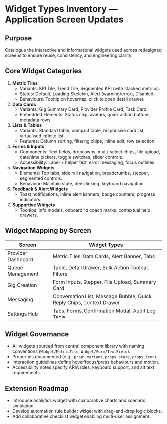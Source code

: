 # Widget Types Inventory — Application Screen Updates

## Purpose
Catalogue the interactive and informational widgets used across redesigned screens to ensure reuse, consistency, and engineering clarity.

## Core Widget Categories
1. **Metric Tiles**
   - Variants: KPI Tile, Trend Tile, Segmented KPI (with stacked metrics).
   - States: Default, Loading Skeleton, Alert (warning/error), Disabled.
   - Behaviours: Tooltip on hover/tap, click to open detail drawer.
2. **Data Cards**
   - Variants: Gig Summary Card, Provider Profile Card, Task Card.
   - Embedded Elements: Status chip, avatars, quick action buttons, metadata rows.
3. **Lists & Tables**
   - Variants: Standard table, compact table, responsive card list, virtualised infinite list.
   - Features: Column sorting, filtering chips, inline edit, row selection.
4. **Forms & Inputs**
   - Components: Text fields, dropdowns, multi-select chips, file upload, date/time pickers, toggle switches, slider controls.
   - Accessibility: Label + helper text, error messaging, focus outlines.
5. **Navigation Widgets**
   - Elements: Top tabs, side rail navigation, breadcrumbs, stepper, segmented controls.
   - Behaviour: Maintain state, deep linking, keyboard navigation.
6. **Feedback & Alert Widgets**
   - Toast notifications, inline alert banners, badge counters, progress indicators.
7. **Supportive Widgets**
   - Tooltips, info modals, onboarding coach marks, contextual help drawers.

## Widget Mapping by Screen
| Screen | Widget Types |
|--------|--------------|
| Provider Dashboard | Metric Tiles, Data Cards, Alert Banner, Tabs |
| Queue Management | Table, Detail Drawer, Bulk Action Toolbar, Filters |
| Gig Creation | Form Inputs, Stepper, File Upload, Summary Card |
| Messaging | Conversation List, Message Bubble, Quick Reply Chips, Context Drawer |
| Settings Hub | Tabs, Forms, Confirmation Modal, Audit Log Table |

## Widget Governance
- All widgets sourced from central component library with naming conventions (`Widget/MetricTile`, `Widget/Form/TextField`).
- Properties documented (e.g., `props.variant`, `props.state`, `props.icon`).
- Interaction guidelines define hover/focus/press behaviours and motion.
- Accessibility notes specify ARIA roles, keyboard support, and alt text requirements.

## Extension Roadmap
- Introduce analytics widget with comparative charts and scenario simulation.
- Develop automation rule builder widget with drag-and-drop logic blocks.
- Add collaborative checklist widget enabling multi-user assignment.

